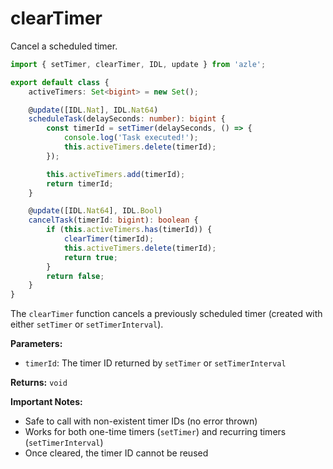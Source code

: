 # clearTimer

Cancel a scheduled timer.

```typescript
import { setTimer, clearTimer, IDL, update } from 'azle';

export default class {
    activeTimers: Set<bigint> = new Set();

    @update([IDL.Nat], IDL.Nat64)
    scheduleTask(delaySeconds: number): bigint {
        const timerId = setTimer(delaySeconds, () => {
            console.log('Task executed!');
            this.activeTimers.delete(timerId);
        });

        this.activeTimers.add(timerId);
        return timerId;
    }

    @update([IDL.Nat64], IDL.Bool)
    cancelTask(timerId: bigint): boolean {
        if (this.activeTimers.has(timerId)) {
            clearTimer(timerId);
            this.activeTimers.delete(timerId);
            return true;
        }
        return false;
    }
}
```

The `clearTimer` function cancels a previously scheduled timer (created with either `setTimer` or `setTimerInterval`).

**Parameters:**

- `timerId`: The timer ID returned by `setTimer` or `setTimerInterval`

**Returns:** `void`

**Important Notes:**

- Safe to call with non-existent timer IDs (no error thrown)
- Works for both one-time timers (`setTimer`) and recurring timers (`setTimerInterval`)
- Once cleared, the timer ID cannot be reused
